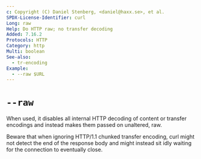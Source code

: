```yaml
---
c: Copyright (C) Daniel Stenberg, <daniel@haxx.se>, et al.
SPDX-License-Identifier: curl
Long: raw
Help: Do HTTP raw; no transfer decoding
Added: 7.16.2
Protocols: HTTP
Category: http
Multi: boolean
See-also:
  - tr-encoding
Example:
  - --raw $URL
---
```


# `--raw`

When used, it disables all internal HTTP decoding of content or transfer
encodings and instead makes them passed on unaltered, raw.

Beware that when ignoring HTTP/1.1 chunked transfer encoding, curl might not
detect the end of the response body and might instead sit idly waiting for the
connection to eventually close.
